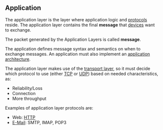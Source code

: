 ## Application

The application layer is the layer where application logic and [protocols](/Systems%20and%20Networking/Unit%202/Protocols.md) reside. The application layer contains the final **message** that [devices](/Systems%20and%20Networking/Unit%202/Devices.md) want to exchange.

The packet generated by the Application Layers is called **message**.

The application defines message syntax and semantics on when to exchange messages. An application must also implement an [application architecture](/Systems%20and%20Networking/Unit%202/Application%20Architecture.md).

The application layer makes use of the [transport layer](?TK), so it must decide which protocol to use (either [TCP](?TK) or [UDP](?TK)) based on needed characteristics, as:
- Reliability/Loss
- Connection
- More throughput

Examples of application layer protocols are:
- Web: [HTTP](/Systems%20and%20Networking/Unit%202/Protocols/HTTP.md)
- [E-Mail](?TK): SMTP, IMAP, POP3